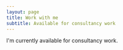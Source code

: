 ```yaml
---
layout: page
title: Work with me
subtitle: Available for consultancy work
---
```


I'm currently available for consultancy work.